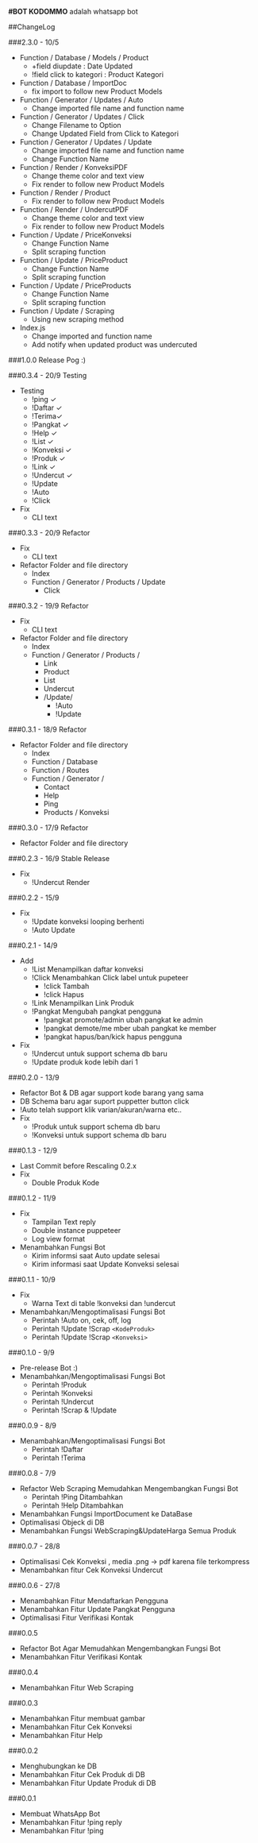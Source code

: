 **#BOT KODOMMO**
adalah whatsapp bot

##ChangeLog

###2.3.0 - 10/5

- Function / Database / Models / Product
  - +field diupdate : Date Updated
  - !field click to kategori : Product Kategori
- Function / Database / ImportDoc
  - fix import to follow new Product Models
- Function / Generator / Updates / Auto
  - Change imported file name and function name
- Function / Generator / Updates / Click
  - Change Filename to Option
  - Change Updated Field from Click to Kategori
- Function / Generator / Updates / Update
  - Change imported file name and function name
  - Change Function Name
- Function / Render / KonveksiPDF
  - Change theme color and text view
  - Fix render to follow new Product Models
- Function / Render / Product
  - Fix render to follow new Product Models
- Function / Render / UndercutPDF
  - Change theme color and text view
  - Fix render to follow new Product Models
- Function / Update / PriceKonveksi
  - Change Function Name
  - Split scraping function
- Function / Update / PriceProduct
  - Change Function Name
  - Split scraping function
- Function / Update / PriceProducts
  - Change Function Name
  - Split scraping function
- Function / Update / Scraping
  - Using new scraping method
- Index.js
  - Change imported and function name
  - Add notify when updated product was undercuted

###1.0.0 Release Pog :)

###0.3.4 - 20/9 Testing

- Testing
  - !ping ✓
  - !Daftar ✓
  - !Terima✓
  - !Pangkat ✓
  - !Help ✓
  - !List ✓
  - !Konveksi ✓
  - !Produk ✓
  - !Link ✓
  - !Undercut ✓
  - !Update
  - !Auto
  - !Click
- Fix
  - CLI text

###0.3.3 - 20/9 Refactor

- Fix
  - CLI text
- Refactor Folder and file directory
  - Index
  - Function / Generator / Products / Update
    - Click

###0.3.2 - 19/9 Refactor

- Fix
  - CLI text
- Refactor Folder and file directory
  - Index
  - Function / Generator / Products /
    - Link
    - Product
    - List
    - Undercut
    - /Update/
      - !Auto
      - !Update

###0.3.1 - 18/9 Refactor

- Refactor Folder and file directory
  - Index
  - Function / Database
  - Function / Routes
  - Function / Generator /
    - Contact
    - Help
    - Ping
    - Products / Konveksi

###0.3.0 - 17/9 Refactor

- Refactor Folder and file directory

###0.2.3 - 16/9 Stable Release

- Fix
  - !Undercut Render

###0.2.2 - 15/9

- Fix
  - !Update konveksi looping berhenti
  - !Auto Update

###0.2.1 - 14/9

- Add
  - !List Menampilkan daftar konveksi
  - !Click Menambahkan Click label untuk pupeteer
    - !click Tambah
    - !click Hapus
  - !Link Menampilkan Link Produk
  - !Pangkat Mengubah pangkat pengguna
    - !pangkat promote/admin ubah pangkat ke admin
    - !pangkat demote/me mber ubah pangkat ke member
    - !pangkat hapus/ban/kick hapus pengguna
- Fix
  - !Undercut untuk support schema db baru
  - !Update produk kode lebih dari 1

###0.2.0 - 13/9

- Refactor Bot & DB agar support kode barang yang sama
- DB Schema baru agar suport puppetter button click
- !Auto telah support klik varian/akuran/warna etc..
- Fix
  - !Produk untuk support schema db baru
  - !Konveksi untuk support schema db baru

###0.1.3 - 12/9

- Last Commit before Rescaling 0.2.x
- Fix
  - Double Produk Kode

###0.1.2 - 11/9

- Fix
  - Tampilan Text reply
  - Double instance puppeteer
  - Log view format
- Menambahkan Fungsi Bot
  - Kirim informsi saat Auto update selesai
  - Kirim informasi saat Update Konveksi selesai

###0.1.1 - 10/9

- Fix
  - Warna Text di table !konveksi dan !undercut
- Menambahkan/Mengoptimalisasi Fungsi Bot
  - Perintah !Auto on, cek, off, log
  - Perintah !Update !Scrap `<KodeProduk>`
  - Perintah !Update !Scrap `<Konveksi>`

###0.1.0 - 9/9

- Pre-release Bot :)
- Menambahkan/Mengoptimalisasi Fungsi Bot
  - Perintah !Produk
  - Perintah !Konveksi
  - Perintah !Undercut
  - Perintah !Scrap & !Update

###0.0.9 - 8/9

- Menambahkan/Mengoptimalisasi Fungsi Bot
  - Perintah !Daftar
  - Perintah !Terima

###0.0.8 - 7/9

- Refactor Web Scraping Memudahkan Mengembangkan Fungsi Bot
  - Perintah !Ping Ditambahkan
  - Perintah !Help Ditambahkan
- Menambahkan Fungsi ImportDocument ke DataBase
- Optimalisasi Objeck di DB
- Menambahkan Fungsi WebScraping&UpdateHarga Semua Produk

###0.0.7 - 28/8

- Optimalisasi Cek Konveksi , media .png -> pdf karena file terkompress
- Menambahkan fitur Cek Konveksi Undercut

###0.0.6 - 27/8

- Menambahkan Fitur Mendaftarkan Pengguna
- Menambahkan Fitur Update Pangkat Pengguna
- Optimalisasi Fitur Verifikasi Kontak

###0.0.5

- Refactor Bot Agar Memudahkan Mengembangkan Fungsi Bot
- Menambahkan Fitur Verifikasi Kontak

###0.0.4

- Menambahkan Fitur Web Scraping

###0.0.3

- Menambahkan Fitur membuat gambar
- Menambahkan Fitur Cek Konveksi
- Menambahkan Fitur Help

###0.0.2

- Menghubungkan ke DB
- Menambahkan Fitur Cek Produk di DB
- Menambahkan Fitur Update Produk di DB

###0.0.1

- Membuat WhatsApp Bot
- Menambahkan Fitur !ping reply
- Menambahkan Fitur !ping
